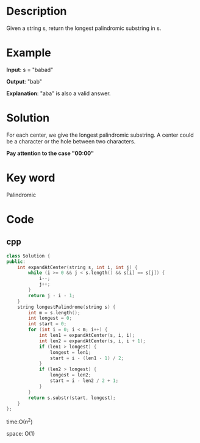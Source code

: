 # Description
Given a string s, return the longest palindromic substring in s.



# Example
**Input**: s = "babad"


**Output**: "bab"

**Explanation**: "aba" is also a valid answer.


# Solution
For each center, we give the longest palindromic substring. A center could be a character or the hole between two characters.

**Pay attention to the case "00:00"**
# Key word
Palindromic

# Code

## cpp
```cpp
class Solution {
public:
    int expandAtCenter(string s, int i, int j) {
        while (i >= 0 && j < s.length() && s[i] == s[j]) {
            i--;
            j++;
        }
        return j - i - 1;
    }
    string longestPalindrome(string s) {
        int m = s.length();
        int longest = 0;
        int start = 0;
        for (int i = 0; i < m; i++) {
            int len1 = expandAtCenter(s, i, i);
            int len2 = expandAtCenter(s, i, i + 1);
            if (len1 > longest) {
                longest = len1;
                start = i - (len1 - 1) / 2;
            }
            if (len2 > longest) {
                longest = len2;
                start = i - len2 / 2 + 1;
            }
        }
        return s.substr(start, longest);
    }
};

```
time:O($n^2$)


space: O(1)

